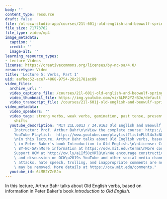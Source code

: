 ```yaml
---
body: ''
content_type: resource
draft: false
file: /ol-ocw-studio-app/courses/21l-601j-old-english-and-beowulf-spring-2023/21l601-lecture-5_360p_16_9.mp4
file_size: 71773762
file_type: video/mp4
image_metadata:
  caption: ''
  credit: ''
  image-alt: ''
learning_resource_types:
- Lecture Videos
license: https://creativecommons.org/licenses/by-nc-sa/4.0/
resourcetype: Video
title: 'Lecture 5: Verbs, Part 1'
uid: aafbec52-ace7-4868-9754-28c21781ac89
video_files:
  archive_url: ''
  video_captions_file: /courses/21l-601j-old-english-and-beowulf-spring-2023/1COOmImeCfcyDw7t6jFhmO76YlQ_Q7j5B_transcript.webvtt
  video_thumbnail_file: https://img.youtube.com/vi/6LMR2YZrBJo/default.jpg
  video_transcript_file: /courses/21l-601j-old-english-and-beowulf-spring-2023/1COOmImeCfcyDw7t6jFhmO76YlQ_Q7j5B_transcript.pdf
video_metadata:
  video_speakers: ''
  video_tags: strong verbs, weak verbs, gemination, past tense, present tense, vowel
    shifts
  youtube_description: "MIT 21L.601J / 24.916J Old English and Beowulf, Spring 2023\n\
    Instructor: Prof. Arthur Bahr\n\nView the complete course: https://ocw.mit.edu/courses/21l-601j-old-english-and-beowulf-spring-2023/\n\
    YouTube Playlist:  https://www.youtube.com/playlist?list=PLUl4u3cNGP61XcBw73jdcpNO-pju-mFtw\n\
    \nIn this lecture, Arthur Bahr talks about Old English verbs, based on information\
    \ in Peter Baker's book Introduction to Old English.\n\nLicense: Creative Commons\
    \ BY-NC-SA\nMore information at https://ocw.mit.edu/terms\nMore courses at https://ocw.mit.edu\n\
    Support OCW at http://ow.ly/a1If50zVRlQ\n\nWe encourage constructive comments\
    \ and discussion on OCW\u2019s YouTube and other social media channels. Personal\
    \ attacks, hate speech, trolling, and inappropriate comments are not allowed and\
    \ may be removed. More details at https://ocw.mit.edu/comments."
  youtube_id: 6LMR2YZrBJo
---
```

In this lecture, Arthur Bahr talks about Old English verbs, based on information in Peter Baker's book *Introduction to Old English*.